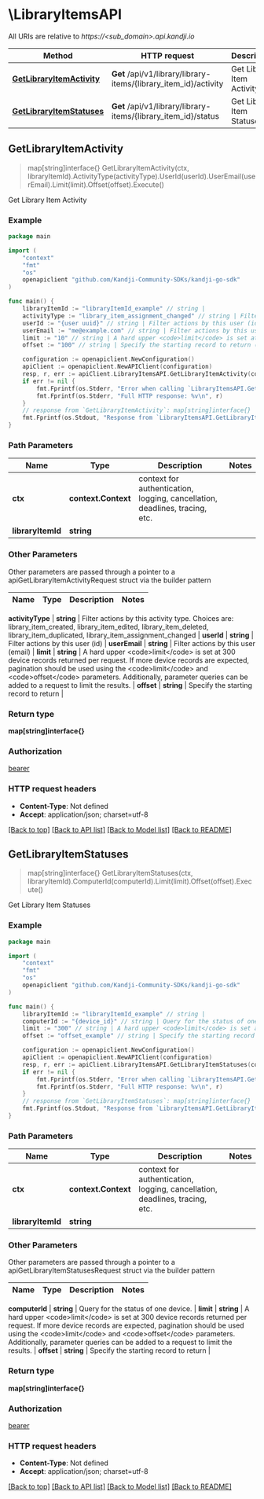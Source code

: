 # \LibraryItemsAPI

All URIs are relative to *https://&lt;sub_domain&gt;.api.kandji.io*

Method | HTTP request | Description
------------- | ------------- | -------------
[**GetLibraryItemActivity**](LibraryItemsAPI.md#GetLibraryItemActivity) | **Get** /api/v1/library/library-items/{library_item_id}/activity | Get Library Item Activity
[**GetLibraryItemStatuses**](LibraryItemsAPI.md#GetLibraryItemStatuses) | **Get** /api/v1/library/library-items/{library_item_id}/status | Get Library Item Statuses



## GetLibraryItemActivity

> map[string]interface{} GetLibraryItemActivity(ctx, libraryItemId).ActivityType(activityType).UserId(userId).UserEmail(userEmail).Limit(limit).Offset(offset).Execute()

Get Library Item Activity



### Example

```go
package main

import (
	"context"
	"fmt"
	"os"
	openapiclient "github.com/Kandji-Community-SDKs/kandji-go-sdk"
)

func main() {
	libraryItemId := "libraryItemId_example" // string | 
	activityType := "library_item_assignment_changed" // string | Filter actions by this activity type. Choices are: library_item_created, library_item_edited, library_item_deleted, library_item_duplicated, library_item_assignment_changed (optional)
	userId := "{user uuid}" // string | Filter actions by this user (id) (optional)
	userEmail := "me@example.com" // string | Filter actions by this user (email) (optional)
	limit := "10" // string | A hard upper <code>limit</code> is set at 300 device records returned per request. If more device records are expected, pagination should be used using the <code>limit</code> and <code>offset</code> parameters. Additionally, parameter queries can be added to a request to limit the results. (optional)
	offset := "100" // string | Specify the starting record to return (optional)

	configuration := openapiclient.NewConfiguration()
	apiClient := openapiclient.NewAPIClient(configuration)
	resp, r, err := apiClient.LibraryItemsAPI.GetLibraryItemActivity(context.Background(), libraryItemId).ActivityType(activityType).UserId(userId).UserEmail(userEmail).Limit(limit).Offset(offset).Execute()
	if err != nil {
		fmt.Fprintf(os.Stderr, "Error when calling `LibraryItemsAPI.GetLibraryItemActivity``: %v\n", err)
		fmt.Fprintf(os.Stderr, "Full HTTP response: %v\n", r)
	}
	// response from `GetLibraryItemActivity`: map[string]interface{}
	fmt.Fprintf(os.Stdout, "Response from `LibraryItemsAPI.GetLibraryItemActivity`: %v\n", resp)
}
```

### Path Parameters


Name | Type | Description  | Notes
------------- | ------------- | ------------- | -------------
**ctx** | **context.Context** | context for authentication, logging, cancellation, deadlines, tracing, etc.
**libraryItemId** | **string** |  | 

### Other Parameters

Other parameters are passed through a pointer to a apiGetLibraryItemActivityRequest struct via the builder pattern


Name | Type | Description  | Notes
------------- | ------------- | ------------- | -------------

 **activityType** | **string** | Filter actions by this activity type. Choices are: library_item_created, library_item_edited, library_item_deleted, library_item_duplicated, library_item_assignment_changed | 
 **userId** | **string** | Filter actions by this user (id) | 
 **userEmail** | **string** | Filter actions by this user (email) | 
 **limit** | **string** | A hard upper &lt;code&gt;limit&lt;/code&gt; is set at 300 device records returned per request. If more device records are expected, pagination should be used using the &lt;code&gt;limit&lt;/code&gt; and &lt;code&gt;offset&lt;/code&gt; parameters. Additionally, parameter queries can be added to a request to limit the results. | 
 **offset** | **string** | Specify the starting record to return | 

### Return type

**map[string]interface{}**

### Authorization

[bearer](../README.md#bearer)

### HTTP request headers

- **Content-Type**: Not defined
- **Accept**: application/json; charset=utf-8

[[Back to top]](#) [[Back to API list]](../README.md#documentation-for-api-endpoints)
[[Back to Model list]](../README.md#documentation-for-models)
[[Back to README]](../README.md)


## GetLibraryItemStatuses

> map[string]interface{} GetLibraryItemStatuses(ctx, libraryItemId).ComputerId(computerId).Limit(limit).Offset(offset).Execute()

Get Library Item Statuses



### Example

```go
package main

import (
	"context"
	"fmt"
	"os"
	openapiclient "github.com/Kandji-Community-SDKs/kandji-go-sdk"
)

func main() {
	libraryItemId := "libraryItemId_example" // string | 
	computerId := "{device_id}" // string | Query for the status of one device. (optional)
	limit := "300" // string | A hard upper <code>limit</code> is set at 300 device records returned per request. If more device records are expected, pagination should be used using the <code>limit</code> and <code>offset</code> parameters. Additionally, parameter queries can be added to a request to limit the results. (optional)
	offset := "offset_example" // string | Specify the starting record to return (optional)

	configuration := openapiclient.NewConfiguration()
	apiClient := openapiclient.NewAPIClient(configuration)
	resp, r, err := apiClient.LibraryItemsAPI.GetLibraryItemStatuses(context.Background(), libraryItemId).ComputerId(computerId).Limit(limit).Offset(offset).Execute()
	if err != nil {
		fmt.Fprintf(os.Stderr, "Error when calling `LibraryItemsAPI.GetLibraryItemStatuses``: %v\n", err)
		fmt.Fprintf(os.Stderr, "Full HTTP response: %v\n", r)
	}
	// response from `GetLibraryItemStatuses`: map[string]interface{}
	fmt.Fprintf(os.Stdout, "Response from `LibraryItemsAPI.GetLibraryItemStatuses`: %v\n", resp)
}
```

### Path Parameters


Name | Type | Description  | Notes
------------- | ------------- | ------------- | -------------
**ctx** | **context.Context** | context for authentication, logging, cancellation, deadlines, tracing, etc.
**libraryItemId** | **string** |  | 

### Other Parameters

Other parameters are passed through a pointer to a apiGetLibraryItemStatusesRequest struct via the builder pattern


Name | Type | Description  | Notes
------------- | ------------- | ------------- | -------------

 **computerId** | **string** | Query for the status of one device. | 
 **limit** | **string** | A hard upper &lt;code&gt;limit&lt;/code&gt; is set at 300 device records returned per request. If more device records are expected, pagination should be used using the &lt;code&gt;limit&lt;/code&gt; and &lt;code&gt;offset&lt;/code&gt; parameters. Additionally, parameter queries can be added to a request to limit the results. | 
 **offset** | **string** | Specify the starting record to return | 

### Return type

**map[string]interface{}**

### Authorization

[bearer](../README.md#bearer)

### HTTP request headers

- **Content-Type**: Not defined
- **Accept**: application/json; charset=utf-8

[[Back to top]](#) [[Back to API list]](../README.md#documentation-for-api-endpoints)
[[Back to Model list]](../README.md#documentation-for-models)
[[Back to README]](../README.md)

